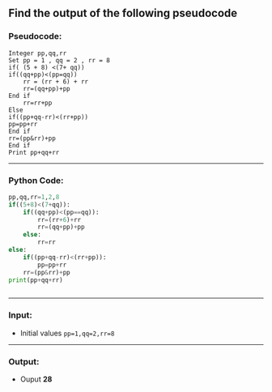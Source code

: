 ## Find the output of the following pseudocode

### Pseudocode:

```
Integer pp,qq,rr
Set pp = 1 , qq = 2 , rr = 8
if( (5 + 8) <(7+ qq))
if((qq+pp)<(pp=qq))
    rr = (rr + 6) + rr
    rr=(qq+pp)+pp
End if
    rr=rr+pp
Else
if((pp+qq-rr)<(rr+pp))
pp=pp+rr
End if
rr=(pp&rr)+pp
End if
Print pp+qq+rr

```

---

### Python Code:

```python
pp,qq,rr=1,2,8
if((5+8)<(7+qq)):
    if((qq+pp)<(pp==qq)):
        rr=(rr+6)+rr
        rr=(qq+pp)+pp
    else:
        rr=rr
else:
    if((pp+qq-rr)<(rr+pp)):
        pp=pp+rr
    rr=(pp&rr)+pp
print(pp+qq+rr)



```

---

### Input:

- Initial values `pp=1,qq=2,rr=8`



---
### Output:



- Ouput **28**

